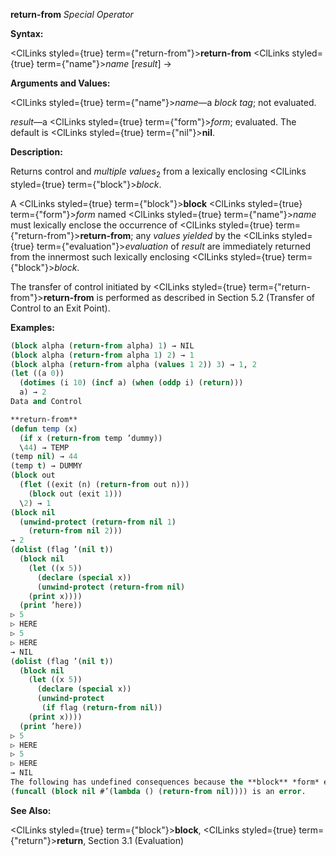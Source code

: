**return-from** *Special Operator* 



**Syntax:** 



<ClLinks styled={true} term={"return-from"}><b>return-from</b></ClLinks> <ClLinks styled={true} term={"name"}><i>name</i></ClLinks> [*result*] → 



**Arguments and Values:** 



<ClLinks styled={true} term={"name"}><i>name</i></ClLinks>—a *block tag*; not evaluated. 



*result*—a <ClLinks styled={true} term={"form"}><i>form</i></ClLinks>; evaluated. The default is <ClLinks styled={true} term={"nil"}><b>nil</b></ClLinks>. 



**Description:** 



Returns control and *multiple values*<sub>2</sub> from a lexically enclosing <ClLinks styled={true} term={"block"}><i>block</i></ClLinks>. 



A <ClLinks styled={true} term={"block"}><b>block</b></ClLinks> <ClLinks styled={true} term={"form"}><i>form</i></ClLinks> named <ClLinks styled={true} term={"name"}><i>name</i></ClLinks> must lexically enclose the occurrence of <ClLinks styled={true} term={"return-from"}><b>return-from</b></ClLinks>; any *values yielded* by the <ClLinks styled={true} term={"evaluation"}><i>evaluation</i></ClLinks> of *result* are immediately returned from the innermost such lexically enclosing <ClLinks styled={true} term={"block"}><i>block</i></ClLinks>. 



The transfer of control initiated by <ClLinks styled={true} term={"return-from"}><b>return-from</b></ClLinks> is performed as described in Section 5.2 (Transfer of Control to an Exit Point). 



**Examples:**
```lisp
(block alpha (return-from alpha) 1) → NIL 
(block alpha (return-from alpha 1) 2) → 1 
(block alpha (return-from alpha (values 1 2)) 3) → 1, 2 
(let ((a 0)) 
  (dotimes (i 10) (incf a) (when (oddp i) (return))) 
  a) → 2 
Data and Control 

**return-from** 
(defun temp (x) 
  (if x (return-from temp ’dummy)) 
  \44) → TEMP 
(temp nil) → 44 
(temp t) → DUMMY 
(block out 
  (flet ((exit (n) (return-from out n))) 
    (block out (exit 1))) 
  \2) → 1 
(block nil 
  (unwind-protect (return-from nil 1) 
    (return-from nil 2))) 
→ 2 
(dolist (flag ’(nil t)) 
  (block nil 
    (let ((x 5)) 
      (declare (special x)) 
      (unwind-protect (return-from nil) 
	(print x)))) 
  (print ’here)) 
▷ 5 
▷ HERE 
▷ 5 
▷ HERE 
→ NIL 
(dolist (flag ’(nil t)) 
  (block nil 
    (let ((x 5)) 
      (declare (special x)) 
      (unwind-protect 
	   (if flag (return-from nil)) 
	(print x)))) 
  (print ’here)) 
▷ 5 
▷ HERE 
▷ 5 
▷ HERE 
→ NIL 
The following has undefined consequences because the **block** *form* exits normally before the **return-from** *form* is attempted. 
(funcall (block nil #’(lambda () (return-from nil)))) is an error. 


```
**See Also:** 



<ClLinks styled={true} term={"block"}><b>block</b></ClLinks>, <ClLinks styled={true} term={"return"}><b>return</b></ClLinks>, Section 3.1 (Evaluation) 



